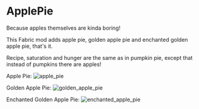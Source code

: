 # ApplePie
Because apples themselves are kinda boring!

This Fabric mod adds apple pie, golden apple pie and enchanted golden apple pie, that's it.

Recipe, saturation and hunger are the same as in pumpkin pie, except that instead of pumpkins there are apples!

Apple Pie:
![apple_pie](https://github.com/user-attachments/assets/0c025384-b04b-481e-8b1f-d7668a5b62f2)

Golden Apple Pie:
![golden_apple_pie](https://github.com/user-attachments/assets/daae6f67-9278-4ac4-8814-6abdd2355857)

Enchanted Golden Apple Pie:
![enchanted_apple_pie](https://github.com/user-attachments/assets/66b5cafb-487c-4c98-96ba-236fbcfd7405)
